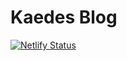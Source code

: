 # Kaedes Blog
[![Netlify Status](https://api.netlify.com/api/v1/badges/2dce64a4-72b0-4ec9-8324-e002bf023e4a/deploy-status)](https://app.netlify.com/sites/kaedesblog/deploys)
